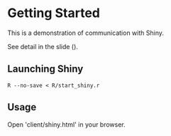 # Getting Started

This is a demonstration of communication with Shiny.

See detail in the slide ().

## Launching Shiny

```
R --no-save < R/start_shiny.r
```

## Usage

Open 'client/shiny.html' in your browser.




